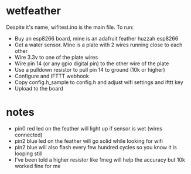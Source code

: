 # wetfeather

Despite it's name, wifitest.ino is the main file. To run:
* Buy an esp8266 board, mine is an adafruit feather huzzah esp8266
* Get a water sensor.  Mine is a plate with 2 wires running close to each other
* Wire 3.3v to one of the plate wires
* Wire pin 14 (or any gpio digital pin) to the other wire of the plate
* Use a pulldown resistor to pull pin 14 to ground (10k or higher)
* Configure and IFTTT webhook
* Copy config.h_sample to config.h and adjust wifi settings and ifttt key
* Upload to the board

# notes
* pin0 red led on the feather will light up if sensor is wet (wires connected)
* pin2 blue led on the feather will go solid while looking for wifi
* pin2 blue will also flash every few hundred cycles so you know it is looping still
* I've been told a higher resistor like 1meg will help the accuracy but 10k worked fine for me
